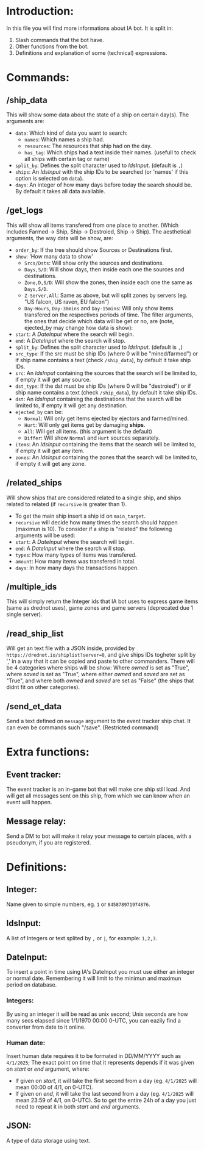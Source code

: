 # Introduction:
In this file you will find more informations about IA bot. It is split in:
1. Slash commands that the bot have.
2. Other functions from the bot.
3. Definitions and explanation of some (technical) expressions.

# Commands:
## /ship_data
This will show some data about the state of a ship on certain day(s). The arguments are:
- `data`: Which kind of data you want to search:
  - `names`: Which names a ship had.
  - `resources`: The resources that ship had on the day.
  - `has_tag`: Which ships had a text inside their names. (usefull to check all ships with certain tag or name)
- `split_by`: Defines the split character used to *IdsInput*. (default is `,`)
- `ships`: An *IdsInput* with the ship IDs to be searched (or 'names' if this option is selected on `data`).
- `days`: An integer of how many days before today the search should be. By default it takes all data available.
## /get_logs
This will show all items transfered from one place to another. (Which includes Farmed -> Ship, Ship -> Destroied, Ship -> Ship).
The aesthetical arguments, the way data will be show, are:
- `order_by`: If the tree should show Sources or Destinations first.
- `show`: 'How many data to show'
  - `Srcs/Dsts`: Will show only the sources and destinations.
  - `Days,S/D`: Will show days, then inside each one the sources and destinations.
  - `Zone,D,S/D`: Will show the zones, then inside each one the same as `Days,S/D`.
  - `Z-Server,All`: Same as above, but will split zones by servers (eg. "US falcon, US raven, EU falcon")
  - `Day-Hours`, `Day-30mins` and `Day-15mins`: Will only show items transfered on the respectives periods of time.
The filter arguments, the ones that decide which data will be get or no, are (note, ejected_by may change how data is show):
- `start`: A *DateInput* where the search will begin.
- `end`: A *DateInput* where the search will stop.
- `split_by`: Defines the split character used to *IdsInput*. (default is `,`)
- `src_type`: If the src must be ship IDs (where 0 will be "mined/farmed") or if ship name contains a text (check `/ship_data`), by default it take ship IDs.
- `src`: An *IdsInput* containing the sources that the search will be limited to, if empty it will get any source.
- `dst_type`: If the dst must be ship IDs (where 0 will be "destroied") or if ship name contains a text (check `/ship_data`), by default it take ship IDs.
- `dst`: An *IdsInput* containing the destinations that the search will be limited to, if empty it will get any destination.
- `ejected_by` can be:
  - `Normal`: Will only get items ejected by ejectors and farmed/mined.
  - `Hurt`: Will only get items get by damaging __ships__.
  - `All`: Will get all items. (this argument is the default)
  - `Differ`: Will show `Normal` and `Hurt` sources separately.
- `items`: An *IdsInput* containing the items that the search will be limited to, if empty it will get any item.
- `zones`: An *IdsInput* containing the zones that the search will be limited to, if empty it will get any zone.
## /related_ships
Will show ships that are considered related to a single ship, and ships related to related (if `recursive` is greater than 1).
- To get the main ship insert a ship id on `main_target`.
- `recursive` will decide how many times the search should happen (maximun is 10).
To consider if a ship is "related" the following arguments will be used:
- `start`: A *DateInput* where the search will begin.
- `end`: A *DateInput* where the search will stop.
- `types`: How many types of items was transfered.
- `amount`: How many items was transfered in total.
- `days`: In how many days the transactions happen.
## /multiple_ids
This will simply return the Integer ids that IA bot uses to express game items (same as drednot uses), game zones and game servers (deprecated due 1 single server).
## /read_ship_list
Will get an text file with a JSON inside, provided by `https://drednot.io/shiplist?server=0`, and give ships IDs togheter split by ',' in a way that it can be copied and paste to other commanders. There will be 4 categories where ships will be show: Where *owned* is set as "True", where *saved* is set as "True", where either *owned* and *saved* are set as "True", and where both *owned* and *saved* are set as "False" (the ships that didnt fit on other categories).
## /send_et_data
Send a text defined on `message` argument to the event tracker ship chat. It can even be commands such "/save". (Restricted command)

# Extra functions:
## Event tracker:
The event tracker is an in-game bot that will make one ship still load. And will get all messages sent on this ship, from which we can know when an event will happen.
## Message relay:
Send a DM to bot will make it relay your message to certain places, with a pseudonym, if you are registered.

# Definitions:
## Integer:
Name given to simple numbers, eg. `1` or `845878971974876`.
## IdsInput:
A list of Integers or text splited by `,` or `|`, for example: `1,2,3`.
## DateInput:
To insert a point in time using IA's DateInput you must use either an integer or normal date. Remembering it will limit to the minimun and maximun period on database.
### Integers:
By using an integer it will be read as unix second; Unix seconds are how many secs elapsed since 1/1/1970 00:00 0-UTC, you can eazily find a converter from date to it online.
### Human date:
Insert human date requires it to be formated in DD/MM/YYYY such as `4/1/2025`; The exact point on time that it represents depends if it was given on *start* or *end* argument, where:
- If given on *start*, it will take the first second from a day (eg. `4/1/2025` will mean 00:00 of 4/1, on 0-UTC).
- If given on *end*, it will take the last second from a day (eg. `4/1/2025` will mean 23:59 of 4/1, on 0-UTC).
So to get the entire 24h of a day you just need to repeat it in both *start* and *end* arguments.
## JSON:
A type of data storage using text.